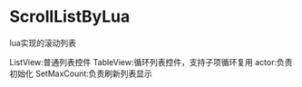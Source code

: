 # ScrollListByLua
lua实现的滚动列表

ListView:普通列表控件
TableView:循环列表控件，支持子项循环复用
actor:负责初始化
SetMaxCount:负责刷新列表显示